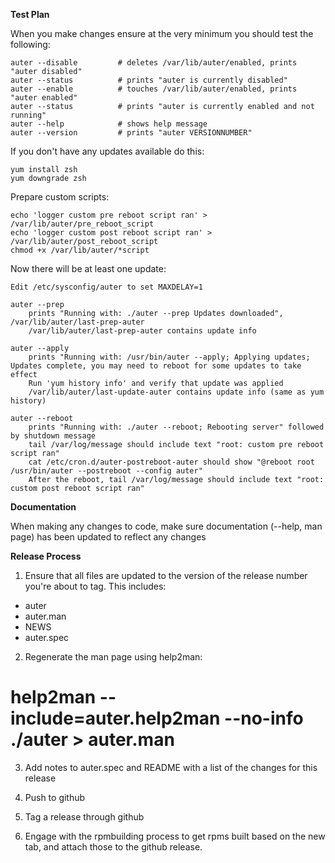 **Test Plan**

When you make changes ensure at the very minimum you should test the following:

```
auter --disable         # deletes /var/lib/auter/enabled, prints "auter disabled"
auter --status          # prints "auter is currently disabled"
auter --enable          # touches /var/lib/auter/enabled, prints "auter enabled"
auter --status          # prints "auter is currently enabled and not running"
auter --help            # shows help message
auter --version         # prints "auter VERSIONNUMBER"
```

If you don't have any updates available do this:

```
yum install zsh
yum downgrade zsh
```

Prepare custom scripts:

```
echo 'logger custom pre reboot script ran' > /var/lib/auter/pre_reboot_script
echo 'logger custom post reboot script ran' > /var/lib/auter/post_reboot_script
chmod +x /var/lib/auter/*script
```

Now there will be at least one update:

```
Edit /etc/sysconfig/auter to set MAXDELAY=1

auter --prep
    prints "Running with: ./auter --prep Updates downloaded", /var/lib/auter/last-prep-auter
    /var/lib/auter/last-prep-auter contains update info

auter --apply
    prints "Running with: /usr/bin/auter --apply; Applying updates; Updates complete, you may need to reboot for some updates to take effect
    Run 'yum history info' and verify that update was applied
    /var/lib/auter/last-update-auter contains update info (same as yum history)

auter --reboot
    prints "Running with: ./auter --reboot; Rebooting server" followed by shutdown message
    tail /var/log/message should include text "root: custom pre reboot script ran"
    cat /etc/cron.d/auter-postreboot-auter should show "@reboot root /usr/bin/auter --postreboot --config auter"
    After the reboot, tail /var/log/message should include text "root: custom post reboot script ran"
```

**Documentation**

When making any changes to code, make sure documentation (--help, man page) has been updated to reflect any changes

**Release Process**

1.  Ensure that all files are updated to the version of the release number you're about to tag.  This includes:
  - auter
  - auter.man
  - NEWS
  - auter.spec

2.  Regenerate the man page using help2man:

  # help2man --include=auter.help2man --no-info ./auter > auter.man

3.  Add notes to auter.spec and README with a list of the changes for this release

4.  Push to github

5.  Tag a release through github

6.  Engage with the rpmbuilding process to get rpms built based on the new tab, and attach those to the github release. 
